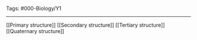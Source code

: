 Tags: #000-Biology/Y1

---
[[Primary structure]]
[[Secondary structure]]
[[Tertiary structure]]
[[Quaternary structure]]
